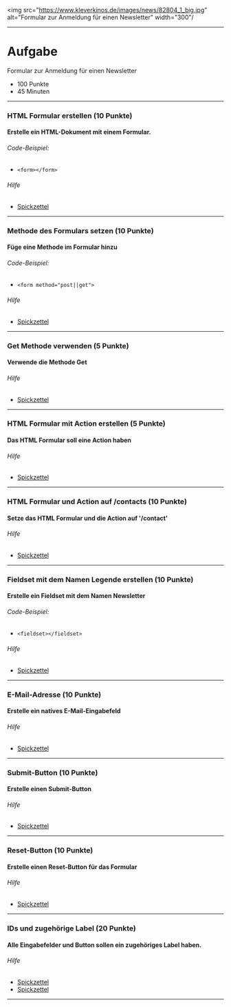 <img src="https://www.kleverkinos.de/images/news/82804_1_big.jpg" alt="Formular zur Anmeldung für einen Newsletter" width="300"/
>
---
# Aufgabe
Formular zur Anmeldung für einen Newsletter
* 100 Punkte
* 45 Minuten

---
### HTML Formular erstellen (10 Punkte)
#### Erstelle ein HTML-Dokument mit einem Formular.

###### Code-Beispiel:
* `<form></form>`
###### Hilfe
* [Spickzettel](https://www.w3schools.com/html/html_forms.asp) 


---
### Methode des Formulars setzen (10 Punkte)
#### Füge eine Methode im Formular hinzu

###### Code-Beispiel:
* `<form method="post||get">`
###### Hilfe
* [Spickzettel](https://www.w3schools.com/tags/att_form_method.asp) 


---
### Get Methode verwenden (5 Punkte)
#### Verwende die Methode Get

###### Hilfe
* [Spickzettel](https://www.w3schools.com/tags/att_form_method.asp) 


---
### HTML Formular mit Action erstellen (5 Punkte)
#### Das HTML Formular soll eine Action haben

###### Hilfe
* [Spickzettel](https://www.w3schools.com/tags/att_form_method.asp) 


---
### HTML Formular und Action auf /contacts (10 Punkte)
#### Setze das HTML Formular und die Action auf '/contact'

###### Hilfe
* [Spickzettel](https://www.w3schools.com/tags/att_form_method.asp) 


---
### Fieldset mit dem Namen Legende erstellen (10 Punkte)
#### Erstelle ein Fieldset mit dem Namen Newsletter

###### Code-Beispiel:
* `<fieldset></fieldset>`
###### Hilfe
* [Spickzettel](https://www.w3schools.com/tags/tag_fieldset.asp) 


---
### E-Mail-Adresse (10 Punkte)
#### Erstelle ein natives E-Mail-Eingabefeld

###### Hilfe
* [Spickzettel](https://www.w3schools.com/tags/tag_input.asp) 


---
### Submit-Button (10 Punkte)
#### Erstelle einen Submit-Button

###### Hilfe
* [Spickzettel](https://www.w3schools.com/tags/att_input_type_submit.asp) 


---
### Reset-Button (10 Punkte)
#### Erstelle einen Reset-Button für das Formular

###### Hilfe
* [Spickzettel](https://www.w3schools.com/html/tryit.asp?filename=tryhtml_input_reset) 


---
### IDs und zugehörige Label  (20 Punkte)
#### Alle Eingabefelder und Button sollen ein zugehöriges Label haben.

###### Hilfe
* [Spickzettel](https://www.w3schools.com/html/html_id.asp) 
* [Spickzettel](https://www.w3schools.com/tags/tag_label.asp) 


---
